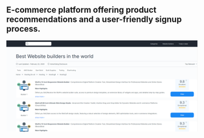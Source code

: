 ## E-commerce platform offering product recommendations and a user-friendly signup process.

![page](</src/assets/Screenshot 2024-09-18 181808.png>)



